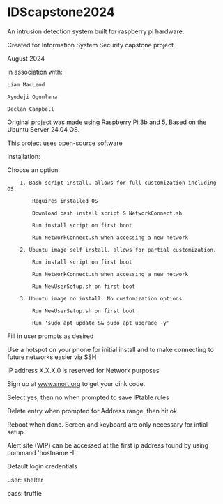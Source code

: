 # IDScapstone2024

An intrusion detection system built for raspberry pi hardware. 

Created for Information System Security capstone project 

August 2024

In association with:

    Liam MacLeod

    Ayodeji Ogunlana
    
    Declan Campbell

Original project was made using Raspberry Pi 3b and 5, Based on the Ubuntu Server 24.04 
OS. 

This project uses open-source software


Installation:

Choose an option:

        1. Bash script install. allows for full customization including OS.

            Requires installed OS

            Download bash install script & NetworkConnect.sh

            Run install script on first boot

            Run NetworkConnect.sh when accessing a new network

        2. Ubuntu image self install. allows for partial customization.

            Run install script on first boot

            Run NetworkConnect.sh when accessing a new network

            Run NewUserSetup.sh on first boot

        3. Ubuntu image no install. No customization options.

            Run NewUserSetup.sh on first boot

            Run 'sudo apt update && sudo apt upgrade -y'


Fill in user prompts as desired

Use a hotspot on your phone for initial install and to make connecting to future networks easier via SSH

IP address X.X.X.0 is reserved for Network purposes

Sign up at www.snort.org to get your oink code.

Select yes, then no when prompted to save IPtable rules

Delete entry when prompted for Address range, then hit ok.

Reboot when done. Screen and keyboard are only necessary for intial setup.

Alert site (WIP) can be accessed at the first ip address found by using command 'hostname -I'

        

Default login credentials

user: shelter

pass: truffle
